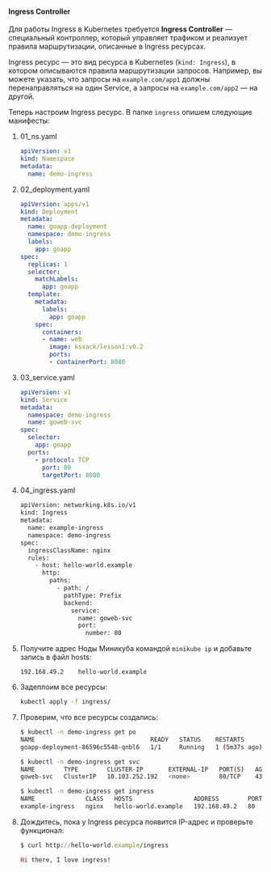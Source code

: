 #### **Ingress Controller**

Для работы Ingress в Kubernetes требуется **Ingress Controller** — специальный контроллер, который управляет трафиком и реализует правила маршрутизации, описанные в Ingress ресурсах.

Ingress ресурс — это вид ресурса в Kubernetes (`kind: Ingress`), в котором описываются правила маршрутизации запросов. Например, вы можете указать, что запросы на `example.com/app1` должны перенаправляться на один Service, а запросы на `example.com/app2` — на другой.



Теперь настроим Ingress ресурс. В папке `ingress` опишем следующие манифесты: 

1. 01_ns.yaml
    
    ```yaml
    apiVersion: v1
    kind: Namespace
    metadata:
      name: demo-ingress
    ```
    
2. 02_deployment.yaml
    
    ```yaml
    apiVersion: apps/v1
    kind: Deployment
    metadata:
      name: goapp-deployment
      namespace: demo-ingress
      labels:
        app: goapp
    spec:
      replicas: 1
      selector:
        matchLabels:
          app: goapp
      template:
        metadata:
          labels:
            app: goapp
        spec:
          containers:
          - name: web
            image: ksxack/lesson1:v0.2
            ports:
            - containerPort: 8080
    ```
    
3. 03_service.yaml
    
    ```yaml
    apiVersion: v1
    kind: Service
    metadata:
      namespace: demo-ingress
      name: goweb-svc
    spec:
      selector:
        app: goapp
      ports:
        - protocol: TCP
          port: 80
          targetPort: 8080
    ```
    
4. 04_ingress.yaml
    
    ```bash
    apiVersion: networking.k8s.io/v1
    kind: Ingress
    metadata:
      name: example-ingress
      namespace: demo-ingress
    spec:
      ingressClassName: nginx
      rules:
        - host: hello-world.example
          http:
            paths:
              - path: /
                pathType: Prefix
                backend:
                  service:
                    name: goweb-svc
                    port:
                      number: 80
    ```
    
5. Получите адрес Ноды Миникуба командой `minikube ip` и добавьте запись в файл hosts: 
    
    ```undefined
    192.168.49.2	hello-world.example
    ```
    
6. Задеплоим все ресурсы: 
    
    ```bash
    kubectl apply -f ingress/
    ```
    
7. Проверим, что все ресурсы создались: 
    
    ```bash
    $ kubectl -n demo-ingress get po
    NAME                                READY   STATUS    RESTARTS        AGE
    goapp-deployment-86596c5548-qnbl6   1/1     Running   1 (5m37s ago)   43h
    
    $ kubectl -n demo-ingress get svc
    NAME        TYPE        CLUSTER-IP       EXTERNAL-IP   PORT(S)   AGE
    goweb-svc   ClusterIP   10.103.252.192   <none>        80/TCP    43h
    
    $ kubectl -n demo-ingress get ingress
    NAME              CLASS   HOSTS                 ADDRESS        PORTS   AGE
    example-ingress   nginx   hello-world.example   192.168.49.2   80      43h
    ```
    
8. Дождитесь, пока у Ingress ресурса появится IP-адрес и проверьте функционал: 
    
    ```ruby
    $ curl http://hello-world.example/ingress
    
    Hi there, I love ingress!
    ```